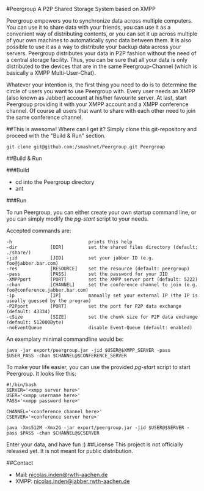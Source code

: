 #Peergroup
A P2P Shared Storage System based on XMPP

Peergroup empowers you to synchronize data across multiple computers. You can use it to share data with your friends, you can use it as a convenient way of distributing contents, or you can set it up across multiple of your own machines to automatically sync data between them. It is also possible to use it as a way to distribute your backup data across your servers. Peergroup distributes your data in P2P fashion without the need of a central storage facility. Thus, you can be sure that all your data is only distributed to the devices that are in the same Peergroup-Channel (which is basically a XMPP Multi-User-Chat).

Whatever your intention is, the first thing you need to do is to determine the circle of users you want to use Peergroup with. Every user needs an XMPP (also known as Jabber) account at his/her favourite server. At last, start Peergroup providing it with your XMPP account and a XMPP conference channel. Of course all users that want to share with each other need to join the same conference channel.

##This is awesome! Where can I get it?
Simply clone this git-repository and proceed with the "Build & Run" section.

	git clone git@github.com:/smashnet/Peergroup.git Peergroup

##Build & Run

###Build

* cd into the Peergroup directory
* ant

###Run

To run Peergroup, you can either create your own startup command line, or you can simply modify the _pg-start_ script to your needs.

Accepted commands are:

	-h                            prints this help
	-dir            [DIR]         set the shared files directory (default: ./share/)
	-jid            [JID]         set your jabber ID (e.g. foo@jabber.bar.com)
	-res            [RESOURCE]    set the resource (default: peergroup)
	-pass           [PASS]        set the password for your JID
	-XMPPport       [PORT]        set the XMPP server port (default: 5222)
	-chan           [CHANNEL]     set the conference channel to join (e.g. foo@conference.jabber.bar.com)
	-ip             [IP]          manually set your external IP (the IP is usually guessed by the program)
	-P2Pport        [PORT]        set the port for P2P data exchange (default: 43334)
	-cSize          [SIZE]        set the chunk size for P2P data exchange (default: 512000Byte)
	-noEventQueue                 disable Event-Queue (default: enabled)

An exemplary minimal commandline would be:

	java -jar export/peergroup.jar -jid $USER@$XMPP_SERVER -pass $USER_PASS -chan $CHANNEL@$CONFERENCE_SERVER
	
To make your life easier, you can use the provided _pg-start_ script to start Peergroup. It looks like this:

	#!/bin/bash
	SERVER='<xmpp server here>'
	USER='<xmpp username here>'
	PASS='<xmpp password here>'
	
	CHANNEL='<conference channel here>'
	CSERVER='<conference server here>'

	java -Xms512M -Xmx2G -jar export/peergroup.jar -jid $USER@$SERVER -pass $PASS -chan $CHANNEL@$CSERVER
	
Enter your data, and have fun :)
##License
This project is not officially released yet. It is not meant for public distribution.

##Contact
* Mail: nicolas.inden@rwth-aachen.de
* XMPP: nicolas.inden@jabber.rwth-aachen.de
